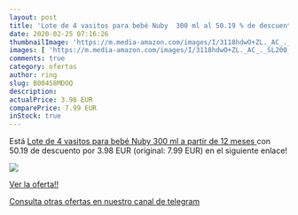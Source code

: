```yaml
---
layout: post
title: 'Lote de 4 vasitos para bebé Nuby  300 ml al 50.19 % de descuento'
date: 2020-02-25 07:16:26
thumbnailImage: 'https://m.media-amazon.com/images/I/3118hdwO+ZL._AC_._SL200_.jpg'
images: [ 'https://m.media-amazon.com/images/I/3118hdwO+ZL._AC_._SL200_.jpg' ]
comments: true
category: ofertas
author: ring
slug: B004S8MDOQ
description:
actualPrice: 3.98 EUR
comparePrice: 7.99 EUR
inStock: true
---
```


Está [Lote de 4 vasitos para bebé Nuby  300 ml  a partir de 12 meses ](https://www.amazon.com/dp/B004S8MDOQ/?tag=redken08-20) con 50.19 de descuento por 3.98 EUR (original: 7.99 EUR) en el siguiente enlace!

[![](https://m.media-amazon.com/images/I/3118hdwO+ZL._AC_._SL200_.jpg)](https://www.amazon.com/dp/B004S8MDOQ/?tag=redken08-20)

[Ver la oferta!!](https://www.amazon.com/dp/B004S8MDOQ/?tag=redken08-20)

[Consulta otras ofertas en nuestro canal de telegram](https://t.me/s/ofertas25)
